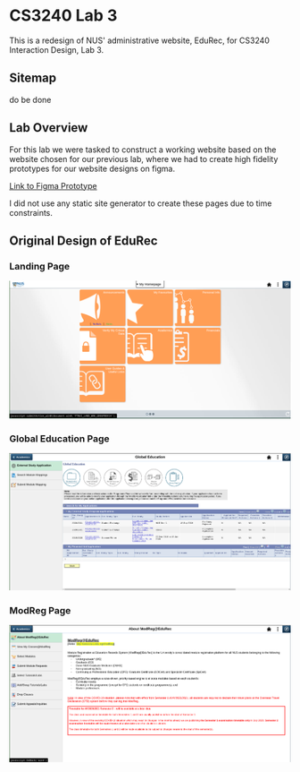 # CS3240 Lab 3

This is a redesign of NUS' administrative website, EduRec, for CS3240 Interaction Design, Lab 3.

## Sitemap

do be done

## Lab Overview

For this lab we were tasked to construct a working website based on the website chosen for our previous lab, where we had to create
high fidelity prototypes for our website designs on figma. 

[Link to Figma Prototype](https://www.figma.com/proto/FMun6ppVlsUrE6L2RoGAiM/CS3240-Assignment-2?node-id=2%3A2&scaling=scale-down)

I did not use any static site generator to create these pages due to time constraints. 

## Original Design of EduRec

### Landing Page
![Edurec Landing Page](./images/edurec-landing.png)

### Global Education Page
![Edurec Landing Page](./images/edurec-global-ed.png)

### ModReg Page
![Edurec Landing Page](./images/edurec-modreg.png)